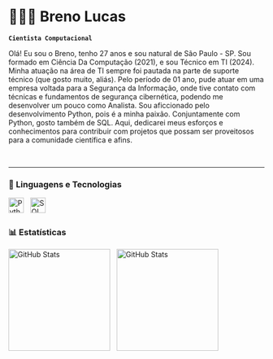 # 👨🏻‍💻 Breno Lucas

**`Cientista Computacional`**

Olá! Eu sou o Breno, tenho 27 anos e sou natural de São Paulo - SP. Sou formado em Ciência Da Computação (2021), e sou Técnico em TI (2024). Minha atuação na área de TI sempre foi pautada na parte de suporte técnico (que gosto muito, aliás). Pelo período de 01 ano, pude atuar em uma empresa voltada para a Segurança da Informação, onde tive contato com técnicas e fundamentos de segurança cibernética, podendo me desenvolver um pouco como Analista. Sou aficcionado pelo desenvolvimento Python, pois é a minha paixão. Conjuntamente com Python, gosto também de SQL. Aqui, dedicarei meus esforços e conhecimentos para contribuir com projetos que possam ser proveitosos para a comunidade científica e afins.

<br/>

---

### 🤖 Linguagens e Tecnologias

<img 
    align="left" 
    alt="Python"
    title="Python"
    width="30px" 
    style="padding-right: 10px;" 
    src="https://cdn.jsdelivr.net/gh/devicons/devicon@latest/icons/python/python-original.svg" 
/>
<img 
    align="left" 
    alt="SQL"
    title="SQL"
    width="30px" 
    style="padding-right: 10px;" 
    src="https://cdn.jsdelivr.net/gh/devicons/devicon@latest/icons/mysql/mysql-original.svg" 
/>

<br/>
<br/>

### 📊 Estatísticas

<p>
  <img 
    align="left" 
    alt="GitHub Stats" 
    height="200" 
    style="padding-right: 10px;" 
    src="https://github-readme-stats.vercel.app/api?username=BrenoLucas&show_icons=true&theme=tokyonight&include_all_commits=true&locale=pt-br" 
  />

<img 
      align="left" 
      alt="GitHub Stats" 
      height="200" 
      src="https://github-readme-stats.vercel.app/api/top-langs/?username=BrenoLucas&theme=tokyonight&layout=compact&custom_title=Tecnologias&langs_count=9" 
  />
</p>
